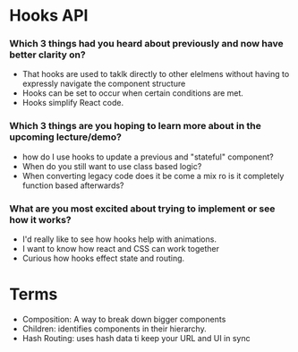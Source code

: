 # Hooks API

  ### Which 3 things had you heard about previously and now have better clarity on?
  - That hooks are used to taklk directly to other elelmens without having to expressly navigate the component structure
  - Hooks can be set to occur when certain conditions are met.
  - Hooks simplify React code.

  ### Which 3 things are you hoping to learn more about in the upcoming lecture/demo?
  - how do I use hooks to update a previous and "stateful" component?
  - When do you still want to use class based logic? 
  - When converting legacy code does it be come a mix ro is it completely function based afterwards?

  ### What are you most excited about trying to implement or see how it works?
  - I'd really like to see how hooks help with animations.
  - I want to know how react and CSS can work together
  - Curious how hooks effect state and routing.

# Terms 

  - Composition: A way to break down bigger components
  - Children: identifies components in their hierarchy.
  - Hash Routing: uses hash data ti keep your URL and UI in sync

